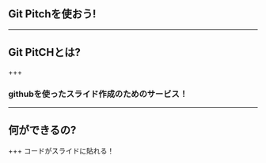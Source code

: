 ## Git Pitchを使おう!
---
## Git PitCHとは?
+++
### githubを使ったスライド作成のためのサービス！
---
## 何ができるの?
+++
コードがスライドに貼れる！